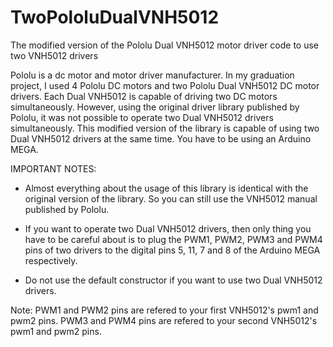 # TwoPololuDualVNH5012
The modified version of the Pololu Dual VNH5012 motor driver code to use two VNH5012 drivers

Pololu is a dc motor and motor driver manufacturer. In my graduation project, I used 4 Pololu DC motors and two Pololu 
Dual VNH5012 DC motor drivers. Each Dual VNH5012 is capable of driving two DC motors simultaneously. However, using the original 
driver library published by Pololu, it was not possible to operate two Dual VNH5012 drivers simultaneously. This modified version of the
library is capable of using two Dual VNH5012 drivers at the same time. You have to be using an Arduino MEGA.

IMPORTANT NOTES:
- Almost everything about the usage of this library is identical with the original version of the library. So you can still use the 
VNH5012 manual published by Pololu.

- If you want to operate two Dual VNH5012 drivers, then only thing you have to be careful about is to plug the PWM1, PWM2, PWM3 and 
PWM4 pins of two drivers to the digital pins 5, 11, 7 and 8 of the Arduino MEGA respectively.

- Do not use the default constructor if you want to use two Dual VNH5012 drivers.

Note: PWM1 and PWM2 pins are refered to your first VNH5012's pwm1 and pwm2 pins. PWM3 and PWM4 pins are refered to your second 
VNH5012's pwm1 and pwm2 pins.
